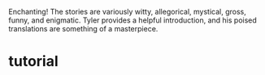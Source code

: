 Enchanting!
The stories are variously witty, allegorical, mystical, gross, funny, and enigmatic.
Tyler provides a helpful introduction, and his poised translations are something of a masterpiece.
# tutorial
